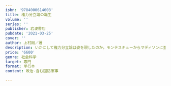 ```yaml
---
isbn: '9784000614603'
title: 権力分立論の誕生
volume: ''
series: ''
publisher: 岩波書店
pubdate: '2021-03-25'
cover: ''
author: 上村剛／著
description: いかにして権力分立論は姿を現したのか。モンテスキューからマディソンに至る思想史を大胆に描きかえる。
price: '6600'
genre: 社会科学
target: 専門
format: 単行本
content: 政治-含む国防軍事

---
```

